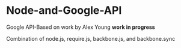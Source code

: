 Node-and-Google-API
===================
  
  Google API-Based on work by Alex Young
  **work in progress**

  Combination of node.js, require.js, backbone.js, and backbone.sync
